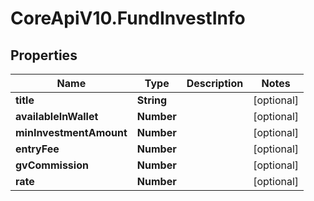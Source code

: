 # CoreApiV10.FundInvestInfo

## Properties
Name | Type | Description | Notes
------------ | ------------- | ------------- | -------------
**title** | **String** |  | [optional] 
**availableInWallet** | **Number** |  | [optional] 
**minInvestmentAmount** | **Number** |  | [optional] 
**entryFee** | **Number** |  | [optional] 
**gvCommission** | **Number** |  | [optional] 
**rate** | **Number** |  | [optional] 


